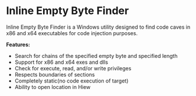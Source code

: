 # Inline Empty Byte Finder
Inline Empty Byte Finder is a Windows utility designed to find code caves in x86 and x64 executables for code injection purposes.

<b>Features:</b>
  <ul>
  <li>Search for chains of the specified empty byte and specified length</li>
  <li>Support for x86 and x64 exes and dlls</li>
  <li>Check for execute, read, and/or write privileges</li>
  <li>Respects boundaries of sections</li>
  <li>Completely static(no code execution of target)</li>
  <li>Ability to open location in Hiew</li>
  </ul>
